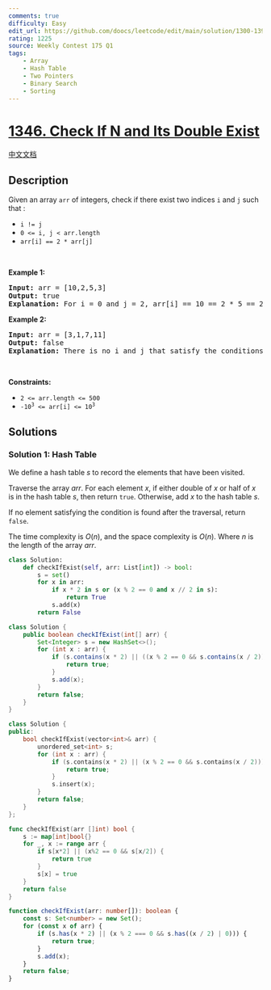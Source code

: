 ```yaml
---
comments: true
difficulty: Easy
edit_url: https://github.com/doocs/leetcode/edit/main/solution/1300-1399/1346.Check%20If%20N%20and%20Its%20Double%20Exist/README_EN.md
rating: 1225
source: Weekly Contest 175 Q1
tags:
    - Array
    - Hash Table
    - Two Pointers
    - Binary Search
    - Sorting
---
```


<!-- problem:start -->

# [1346. Check If N and Its Double Exist](https://leetcode.com/problems/check-if-n-and-its-double-exist)

[中文文档](/solution/1300-1399/1346.Check%20If%20N%20and%20Its%20Double%20Exist/README.md)

## Description

<!-- description:start -->

<p>Given an array <code>arr</code> of integers, check if there exist two indices <code>i</code> and <code>j</code> such that :</p>

<ul>
	<li><code>i != j</code></li>
	<li><code>0 &lt;= i, j &lt; arr.length</code></li>
	<li><code>arr[i] == 2 * arr[j]</code></li>
</ul>

<p>&nbsp;</p>
<p><strong class="example">Example 1:</strong></p>

<pre>
<strong>Input:</strong> arr = [10,2,5,3]
<strong>Output:</strong> true
<strong>Explanation:</strong> For i = 0 and j = 2, arr[i] == 10 == 2 * 5 == 2 * arr[j]
</pre>

<p><strong class="example">Example 2:</strong></p>

<pre>
<strong>Input:</strong> arr = [3,1,7,11]
<strong>Output:</strong> false
<strong>Explanation:</strong> There is no i and j that satisfy the conditions.
</pre>

<p>&nbsp;</p>
<p><strong>Constraints:</strong></p>

<ul>
	<li><code>2 &lt;= arr.length &lt;= 500</code></li>
	<li><code>-10<sup>3</sup> &lt;= arr[i] &lt;= 10<sup>3</sup></code></li>
</ul>

<!-- description:end -->

## Solutions

<!-- solution:start -->

### Solution 1: Hash Table

We define a hash table $s$ to record the elements that have been visited.

Traverse the array $arr$. For each element $x$, if either double of $x$ or half of $x$ is in the hash table $s$, then return `true`. Otherwise, add $x$ to the hash table $s$.

If no element satisfying the condition is found after the traversal, return `false`.

The time complexity is $O(n)$, and the space complexity is $O(n)$. Where $n$ is the length of the array $arr$.

<!-- tabs:start -->

```python
class Solution:
    def checkIfExist(self, arr: List[int]) -> bool:
        s = set()
        for x in arr:
            if x * 2 in s or (x % 2 == 0 and x // 2 in s):
                return True
            s.add(x)
        return False
```

```java
class Solution {
    public boolean checkIfExist(int[] arr) {
        Set<Integer> s = new HashSet<>();
        for (int x : arr) {
            if (s.contains(x * 2) || ((x % 2 == 0 && s.contains(x / 2)))) {
                return true;
            }
            s.add(x);
        }
        return false;
    }
}
```

```cpp
class Solution {
public:
    bool checkIfExist(vector<int>& arr) {
        unordered_set<int> s;
        for (int x : arr) {
            if (s.contains(x * 2) || (x % 2 == 0 && s.contains(x / 2))) {
                return true;
            }
            s.insert(x);
        }
        return false;
    }
};
```

```go
func checkIfExist(arr []int) bool {
	s := map[int]bool{}
	for _, x := range arr {
		if s[x*2] || (x%2 == 0 && s[x/2]) {
			return true
		}
		s[x] = true
	}
	return false
}
```

```ts
function checkIfExist(arr: number[]): boolean {
    const s: Set<number> = new Set();
    for (const x of arr) {
        if (s.has(x * 2) || (x % 2 === 0 && s.has((x / 2) | 0))) {
            return true;
        }
        s.add(x);
    }
    return false;
}
```

<!-- tabs:end -->

<!-- solution:end -->

<!-- problem:end -->
